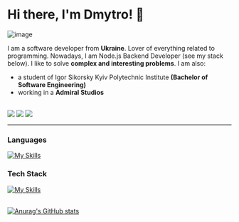 # Hi there, I'm Dmytro! 👋
![image](https://media4.giphy.com/media/v1.Y2lkPTc5MGI3NjExdXl5cmxkbjlkd2gydDdqYzQ0MHlxdzZmM3hqYmZ3ZXU1Z3htZ2l4ayZlcD12MV9pbnRlcm5hbF9naWZfYnlfaWQmY3Q9Zw/VbnUQpnihPSIgIXuZv/giphy.gif)

I am a software developer from **Ukraine**. Lover of everything related to programming. Nowadays, I am Node.js Backend Developer (see my stack below). I like to solve **complex and interesting problems**. I am also:
- a student of Igor Sikorsky Kyiv Polytechnic Institute **(Bachelor of Software Engineering)**
- working in a **Admiral Studios**
<br></br>
<div>
  <a href="mailto:dmytro.lesko@gmail.com" target="_blank" ><img src="https://img.shields.io/badge/Gmail-D14836?style=for-the-badge&logo=gmail&logoColor=white" /></a>
  <a href="https://t.me/dmutre" target="_blank"><img src="https://img.shields.io/badge/Telegram-2CA5E0?style=for-the-badge&logo=telegram&logoColor=white" /></a>
  <a href="https://www.linkedin.com/in/lesko-dmytro" target="_blank"><img src="https://img.shields.io/badge/LinkedIn-0077B5?style=for-the-badge&logo=linkedin&logoColor=white" /></a>
</div>

<hr></hr>

### Languages
[![My Skills](https://skillicons.dev/icons?i=js,ts,go,java)](https://skillicons.dev)
<br>

### Tech Stack
[![My Skills](https://skillicons.dev/icons?i=nestjs,nodejs,express,jest,docker,mongodb,postgres,mysql,redis,rabbitmq,sequelize,prisma,linux,azure,git,kubernetes,docker)](https://skillicons.dev)
<br>
<br>

[![Anurag's GitHub stats](https://github-readme-stats.vercel.app/api?username=dmutre&theme=dark)](https://github.com/anuraghazra/github-readme-stats)
